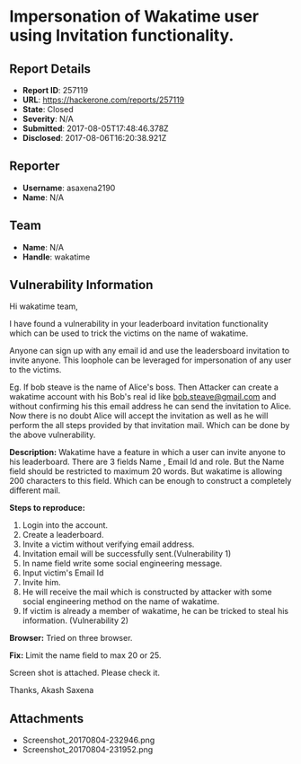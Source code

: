 # Impersonation of Wakatime user using Invitation functionality.

## Report Details
- **Report ID**: 257119
- **URL**: https://hackerone.com/reports/257119
- **State**: Closed
- **Severity**: N/A
- **Submitted**: 2017-08-05T17:48:46.378Z
- **Disclosed**: 2017-08-06T16:20:38.921Z

## Reporter
- **Username**: asaxena2190
- **Name**: N/A

## Team
- **Name**: N/A
- **Handle**: wakatime

## Vulnerability Information
Hi wakatime team,

I have found a vulnerability in your leaderboard invitation functionality which can be used to trick the victims on the name of wakatime. 

Anyone can sign up with any email id and use the leadersboard invitation to invite anyone. This loophole can be leveraged for impersonation of any user to the victims. 

Eg. If bob steave is the name of Alice's boss. Then Attacker can create a wakatime account with his Bob's real id like bob.steave@gmail.com and without confirming his this email address he can send the invitation to Alice. Now there is no doubt Alice will accept the invitation as well as he will perform the all steps provided by that invitation mail. Which can be done by the above vulnerability.

**Description:** Wakatime have a feature in which a user can invite anyone to his leaderboard. There are 3 fields Name , Email Id and role. But the Name field should be restricted to maximum 20 words. But wakatime is allowing 200 characters to this field. Which can be enough to construct a completely different mail.

**Steps to reproduce:**
1. Login into the account.
2. Create a leaderboard.
3. Invite a victim without verifying email address.
4. Invitation email will be successfully sent.(Vulnerability 1)
4. In name field write some social engineering message.
5. Input victim's Email Id 
6. Invite him.
7. He will receive the mail which is constructed by attacker with some social engineering method on the name of wakatime.
8. If victim is already a member of wakatime, he can be tricked to steal his information. (Vulnerability 2)

**Browser:** Tried on three browser.

**Fix:** 
Limit the name field to max 20 or 25.

Screen shot is attached.
Please check it.

Thanks,
Akash Saxena

## Attachments
- Screenshot_20170804-232946.png
- Screenshot_20170804-231952.png
